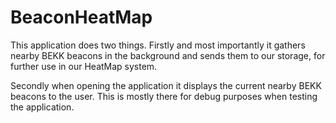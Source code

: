 # BeaconHeatMap

This application does two things. Firstly and most importantly it gathers nearby BEKK beacons in
the background and sends them to our storage, for further use in our HeatMap system.

Secondly when opening the application it displays the current nearby BEKK beacons to the user.
This is mostly there for debug purposes when testing the application.
